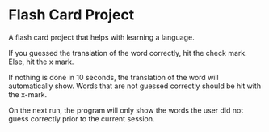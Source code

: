 # Flash Card Project
A flash card project that helps with learning a language. 

If you guessed the translation of the word correctly, hit the check mark. Else, hit the x mark. 

If nothing is done in 10 seconds, the translation of the word will automatically show. Words that are not guessed correctly should be hit with the x-mark. 

On the next run, the program will only show the words the user did not guess correctly prior to the current session.